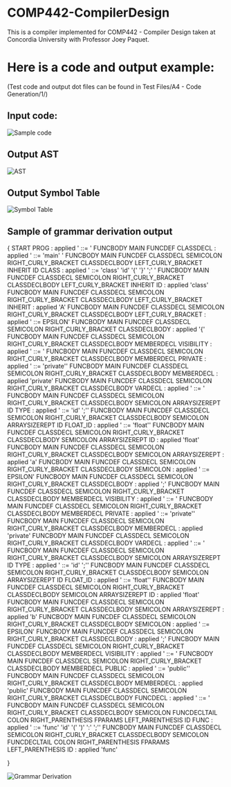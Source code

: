 # COMP442-CompilerDesign

This is a compiler implemented for COMP442 - Compiler Design taken at Concordia University with Professor Joey Paquet.

# Here is a code and output example:

(Test code and output dot files can be found in Test Files/A4 - Code Generation/1/)

## Input code:

![Sample code](https://user-images.githubusercontent.com/31911579/134984979-643bf569-f1d1-4238-a89f-e90780a89004.png)

## Output AST

![AST](https://i.imgur.com/bY02RBe.png)

## Output Symbol Table

![Symbol Table](https://user-images.githubusercontent.com/31911579/134985068-de096f9b-bcce-457f-b9a8-e3f9d5b206ab.png)

## Sample of grammar derivation output

{
START
PROG  : applied '<START> ::= <Prog>'
FUNCBODY MAIN FUNCDEF CLASSDECL  : applied '<Prog> ::= <ClassDecl> <FuncDef> 'main' <FuncBody>'
FUNCBODY MAIN FUNCDEF CLASSDECL SEMICOLON RIGHT_CURLY_BRACKET CLASSDECLBODY LEFT_CURLY_BRACKET INHERIT ID CLASS  : applied '<ClassDecl> ::= 'class' 'id' <Inherit> '{' <ClassDeclBody> '}' ';' <ClassDecl>'
FUNCBODY MAIN FUNCDEF CLASSDECL SEMICOLON RIGHT_CURLY_BRACKET CLASSDECLBODY LEFT_CURLY_BRACKET INHERIT ID  : applied 'class'
FUNCBODY MAIN FUNCDEF CLASSDECL SEMICOLON RIGHT_CURLY_BRACKET CLASSDECLBODY LEFT_CURLY_BRACKET INHERIT  : applied 'A'
FUNCBODY MAIN FUNCDEF CLASSDECL SEMICOLON RIGHT_CURLY_BRACKET CLASSDECLBODY LEFT_CURLY_BRACKET  : applied '<Inherit> ::= EPSILON'
FUNCBODY MAIN FUNCDEF CLASSDECL SEMICOLON RIGHT_CURLY_BRACKET CLASSDECLBODY  : applied '{'
FUNCBODY MAIN FUNCDEF CLASSDECL SEMICOLON RIGHT_CURLY_BRACKET CLASSDECLBODY MEMBERDECL VISIBILITY  : applied '<ClassDeclBody> ::= <Visibility> <MemberDecl> <ClassDeclBody>'
FUNCBODY MAIN FUNCDEF CLASSDECL SEMICOLON RIGHT_CURLY_BRACKET CLASSDECLBODY MEMBERDECL PRIVATE  : applied '<Visibility> ::= 'private''
FUNCBODY MAIN FUNCDEF CLASSDECL SEMICOLON RIGHT_CURLY_BRACKET CLASSDECLBODY MEMBERDECL  : applied 'private'
FUNCBODY MAIN FUNCDEF CLASSDECL SEMICOLON RIGHT_CURLY_BRACKET CLASSDECLBODY VARDECL  : applied '<MemberDecl> ::= <VarDecl>'
FUNCBODY MAIN FUNCDEF CLASSDECL SEMICOLON RIGHT_CURLY_BRACKET CLASSDECLBODY SEMICOLON ARRAYSIZEREPT ID TYPE  : applied '<VarDecl> ::= <Type> 'id' <ArraySizeRept> ';''
FUNCBODY MAIN FUNCDEF CLASSDECL SEMICOLON RIGHT_CURLY_BRACKET CLASSDECLBODY SEMICOLON ARRAYSIZEREPT ID FLOAT_ID  : applied '<Type> ::= 'float''
FUNCBODY MAIN FUNCDEF CLASSDECL SEMICOLON RIGHT_CURLY_BRACKET CLASSDECLBODY SEMICOLON ARRAYSIZEREPT ID  : applied 'float'
FUNCBODY MAIN FUNCDEF CLASSDECL SEMICOLON RIGHT_CURLY_BRACKET CLASSDECLBODY SEMICOLON ARRAYSIZEREPT  : applied 'a'
FUNCBODY MAIN FUNCDEF CLASSDECL SEMICOLON RIGHT_CURLY_BRACKET CLASSDECLBODY SEMICOLON  : applied '<ArraySizeRept> ::= EPSILON'
FUNCBODY MAIN FUNCDEF CLASSDECL SEMICOLON RIGHT_CURLY_BRACKET CLASSDECLBODY  : applied ';'
FUNCBODY MAIN FUNCDEF CLASSDECL SEMICOLON RIGHT_CURLY_BRACKET CLASSDECLBODY MEMBERDECL VISIBILITY  : applied '<ClassDeclBody> ::= <Visibility> <MemberDecl> <ClassDeclBody>'
FUNCBODY MAIN FUNCDEF CLASSDECL SEMICOLON RIGHT_CURLY_BRACKET CLASSDECLBODY MEMBERDECL PRIVATE  : applied '<Visibility> ::= 'private''
FUNCBODY MAIN FUNCDEF CLASSDECL SEMICOLON RIGHT_CURLY_BRACKET CLASSDECLBODY MEMBERDECL  : applied 'private'
FUNCBODY MAIN FUNCDEF CLASSDECL SEMICOLON RIGHT_CURLY_BRACKET CLASSDECLBODY VARDECL  : applied '<MemberDecl> ::= <VarDecl>'
FUNCBODY MAIN FUNCDEF CLASSDECL SEMICOLON RIGHT_CURLY_BRACKET CLASSDECLBODY SEMICOLON ARRAYSIZEREPT ID TYPE  : applied '<VarDecl> ::= <Type> 'id' <ArraySizeRept> ';''
FUNCBODY MAIN FUNCDEF CLASSDECL SEMICOLON RIGHT_CURLY_BRACKET CLASSDECLBODY SEMICOLON ARRAYSIZEREPT ID FLOAT_ID  : applied '<Type> ::= 'float''
FUNCBODY MAIN FUNCDEF CLASSDECL SEMICOLON RIGHT_CURLY_BRACKET CLASSDECLBODY SEMICOLON ARRAYSIZEREPT ID  : applied 'float'
FUNCBODY MAIN FUNCDEF CLASSDECL SEMICOLON RIGHT_CURLY_BRACKET CLASSDECLBODY SEMICOLON ARRAYSIZEREPT  : applied 'b'
FUNCBODY MAIN FUNCDEF CLASSDECL SEMICOLON RIGHT_CURLY_BRACKET CLASSDECLBODY SEMICOLON  : applied '<ArraySizeRept> ::= EPSILON'
FUNCBODY MAIN FUNCDEF CLASSDECL SEMICOLON RIGHT_CURLY_BRACKET CLASSDECLBODY  : applied ';'
FUNCBODY MAIN FUNCDEF CLASSDECL SEMICOLON RIGHT_CURLY_BRACKET CLASSDECLBODY MEMBERDECL VISIBILITY  : applied '<ClassDeclBody> ::= <Visibility> <MemberDecl> <ClassDeclBody>'
FUNCBODY MAIN FUNCDEF CLASSDECL SEMICOLON RIGHT_CURLY_BRACKET CLASSDECLBODY MEMBERDECL PUBLIC  : applied '<Visibility> ::= 'public''
FUNCBODY MAIN FUNCDEF CLASSDECL SEMICOLON RIGHT_CURLY_BRACKET CLASSDECLBODY MEMBERDECL  : applied 'public'
FUNCBODY MAIN FUNCDEF CLASSDECL SEMICOLON RIGHT_CURLY_BRACKET CLASSDECLBODY FUNCDECL  : applied '<MemberDecl> ::= <FuncDecl>'
FUNCBODY MAIN FUNCDEF CLASSDECL SEMICOLON RIGHT_CURLY_BRACKET CLASSDECLBODY SEMICOLON FUNCDECLTAIL COLON RIGHT_PARENTHESIS FPARAMS LEFT_PARENTHESIS ID FUNC  : applied '<FuncDecl> ::= 'func' 'id' '(' <FParams> ')' ':' <FuncDeclTail> ';''
FUNCBODY MAIN FUNCDEF CLASSDECL SEMICOLON RIGHT_CURLY_BRACKET CLASSDECLBODY SEMICOLON FUNCDECLTAIL COLON RIGHT_PARENTHESIS FPARAMS LEFT_PARENTHESIS ID  : applied 'func'

}

![Grammar Derivation](https://user-images.githubusercontent.com/31911579/134985341-fbe4421f-eed9-4189-8e55-5222d87019ec.png)

